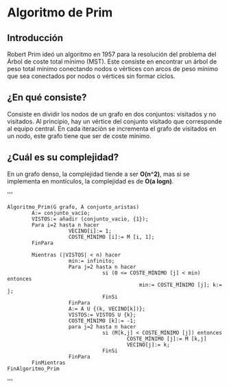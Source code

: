 # Algoritmo de Prim
## Introducción
Robert Prim ideó un algoritmo en 1957 para la resolución del problema del Árbol de coste total mínimo (MST).  Este consiste en encontrar un árbol de peso total mínimo conectando nodos o vértices con arcos de peso mínimo que sea conectados por nodos o vértices sin formar ciclos.

## ¿En qué consiste?
Consiste en dividir los nodos de un grafo en dos conjuntos: visitados y no visitados. Al principio, hay un vértice del conjunto visitado que corresponde al equipo central. En cada iteración se incrementa el grafo de visitados en un nodo, este grafo tiene que ser de coste mínimo. 

## ¿Cuál es su complejidad?
En un grafo denso, la complejidad tiende a ser **O(n^2)**, mas si se implementa en montículos, la complejidad es de **O(a logn)**.

'''

    Algoritmo_Prim(G grafo, A conjunto_aristas)
            A:= conjunto_vacío;
            VISTOS:= añadir (conjunto_vacio, {1});
            Para i=2 hasta n hacer
                        VECINO[i]:= 1;
                        COSTE_MÍNIMO [i]:= M [i, 1];
            FinPara

            Mientras (|VISTOS| < n) hacer           
                        min:= infinito;
                        Para j=2 hasta n hacer
                                   si (0 <= COSTE_MÍNIMO [j] < min) entonces
                                               min:= COSTE_MÍNIMO [j]; k:= j;
                                   FinSi
                        FinPara
                        A:= A U {(k, VECINO[k])};
                        VISTOS:= VISTOS U {k};
                        COSTE_MÍNIMO [k]:= -1;
                        para j=2 hasta n hacer
                                   si (M[k,j] < COSTE_MÍNIMO [j]) entonces                   
                                           COSTE_MÍNIMO [j]:= M [k,j]                                          
                                           VECINO[j]:= k;
                                   FinSi
                        FinPara
            FinMientras
    FinAlgoritmo_Prim
'''
